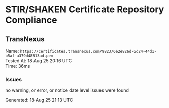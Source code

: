# STIR/SHAKEN Certificate Repository Compliance

## TransNexus

Name: `https://certificates.transnexus.com/982J/6e2e826d-6d24-44d1-b5af-a379d48513ad.pem`\
Tested At: 18 Aug 25 20:16 UTC\
Time: 36ms

### Issues

no warning, or error, or notice date level issues were found

Generated: 18 Aug 25 21:13 UTC